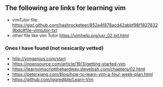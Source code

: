 ## The following are links for learning vim
* vimTutor file: <https://gist.github.com/hashrocketeer/852a4f878acd42abbf98f18278329bdc#file-vimtutor-txt>
* other file like vim Tutor <https://vimhelp.org/usr_02.txt.html>

### Ones I have found (not nesicarily vetted)
* <http://vimgenius.com/start>
* <https://opensource.com/article/19/3/getting-started-vim>
* <https://learnvimscriptthehardway.stevelosh.com/chapters/02.html>
* <https://peterxjang.com/blog/how-to-learn-vim-a-four-week-plan.html>
* <https://github.com/iggredible/Learn-Vim>
